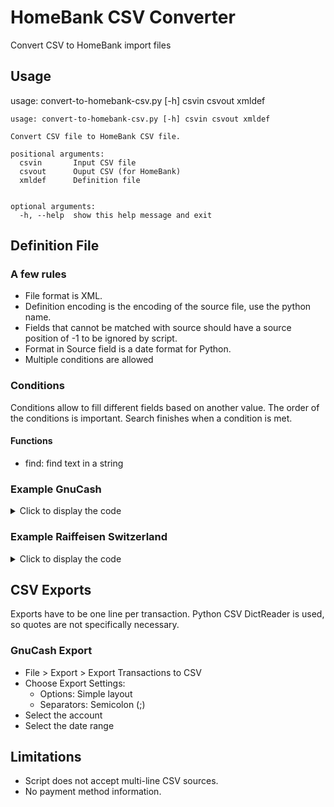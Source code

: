 # HomeBank CSV Converter
Convert CSV to HomeBank import files

## Usage
usage: convert-to-homebank-csv.py [-h] csvin csvout xmldef

```
usage: convert-to-homebank-csv.py [-h] csvin csvout xmldef

Convert CSV file to HomeBank CSV file.

positional arguments:
  csvin       Input CSV file
  csvout      Ouput CSV (for HomeBank)
  xmldef      Definition file


optional arguments:
  -h, --help  show this help message and exit
```

## Definition File

### A few rules
- File format is XML.
- Definition encoding is the encoding of the source file, use the python name.
- Fields that cannot be matched with source should have a source position of -1 to be ignored by script.
- Format in Source field is a date format for Python.
- Multiple conditions are allowed

### Conditions
Conditions allow to fill different fields based on another value.
The order of the conditions is important. Search finishes when a condition is met.

#### Functions
- find: find text in a string

### Example GnuCash
<details>
<summary>Click to display the code</summary>

```xml
<?xml version="1.0" ?>
<Definition Name="Gnucash CHF">
    <CsvDefinitions Delimiter=";" HeaderLineCount="1" Encoding="utf8" />
    <Fields>
        <Field>
            <HomeBank Position="0" Name="date" />
            <Source Position="0" Name="Date" Format="%d.%m.%Y" />
        </Field>
        <Field>
            <HomeBank Position="1" Name="payment" />
            <Source Position="4" Name="Full Category Path" />
            <Condition Function="find" ValueIfTrue="9" ValueIfFalse="3" Test="Assets:Current Assets:Bank Accounts" />
        </Field>
        <Field>
            <HomeBank Position="2" Name="info" />
            <Source Position="-1" Name="N/A" />
        </Field>
        <Field>
            <HomeBank Position="3" Name="payee" />
            <Source Position="-1" Name="N/A" />
        </Field>
        <Field>
            <HomeBank Position="4" Name="memo" />
            <Source Position="3" Name="Description" />
        </Field>
        <Field>
            <HomeBank Position="5" Name="amount" />
            <Source Position="7" Name="Amount Num." />
        </Field>
        <Field>
            <HomeBank Position="6" Name="category" />
            <Source Position="3" Name="Description" />
            <Condition Function="find" Test="Donation" ValueIfTrue="Charitable Donations" ValueIfFalse="" />
            <Condition Function="find" Test="Marché" ValueIfTrue="Food" ValueIfFalse="" />
            <Condition Function="find" Test="Lessive" ValueIfTrue="Housold:Laundry" ValueIfFalse="" />
        </Field>
        <Field>
            <HomeBank Position="7" Name="tags" />
            <Source Position="3" Name="Description" />
            <Condition Function="find" Test="Marché" ValueIfTrue="Food Market" ValueIfFalse="" />
            <Condition Function="find" Test="Coop" ValueIfTrue="Supermarket" ValueIfFalse="" />
            <Condition Function="find" Test="Migros" ValueIfTrue="Supermarket" ValueIfFalse="" />
            <Condition Function="find" Test="Denner" ValueIfTrue="Supermarket" ValueIfFalse="" />
        </Field>
    </Fields>
</Definition>
```
</details>

### Example Raiffeisen Switzerland
<details>
<summary>Click to display the code</summary>

```
<?xml version="1.0" ?>
<Definition Name="Raiffeisen">
    <CsvDefinitions Delimiter=";" HeaderLineCount="1" Encoding="latin1" />
    <Fields>
        <Field>
            <HomeBank Position="0" Name="date" />
            <Source Position="5" Name="Valuta Date" Format="%d-%m-%Y" />
        </Field>
        <Field>
            <HomeBank Position="1" Name="payment" />
            <Source Position="2" Name="Text" />
            <Condition Function="find" ValueIfTrue="4" ValueIfFalse="0" Test="transfert de compte à compte" />
            <Condition Function="find" ValueIfTrue="6" ValueIfFalse="0" Test="Achat" />
            <Condition Function="find" ValueIfTrue="7" ValueIfFalse="0" Test="E-banking Ordre permanent" />
            <Condition Function="find" ValueIfTrue="8" ValueIfFalse="0" Test="E-banking Ordre (eBill)" />
        </Field>
        <Field>
            <HomeBank Position="2" Name="info" />
            <Source Position="-1" Name="N/A" />
        </Field>
        <Field>
            <HomeBank Position="3" Name="payee" />
            <Source Position="-1" Name="N/A" />
        </Field>
        <Field>
            <HomeBank Position="4" Name="memo" />
            <Source Position="2" Name="Text" />
        </Field>
        <Field>
            <HomeBank Position="5" Name="amount" />
            <Source Position="3" Name="Credit/Debit Amount" />
        </Field>
        <Field>
            <HomeBank Position="6" Name="category" />
            <Source Position="-1" Name="N/A" />
        </Field>
        <Field>
            <HomeBank Position="7" Name="tags" />
            <Source Position="-1" Name="N/A" />
        </Field>
    </Fields>
</Definition>
```
</details>

## CSV Exports
Exports have to be one line per transaction.
Python CSV DictReader is used, so quotes are not specifically necessary.

### GnuCash Export
- File > Export > Export Transactions to CSV
- Choose Export Settings:
   - Options: Simple layout
   - Separators: Semicolon (;)
- Select the account
- Select the date range

## Limitations

- Script does not accept multi-line CSV sources.
- No payment method information.
